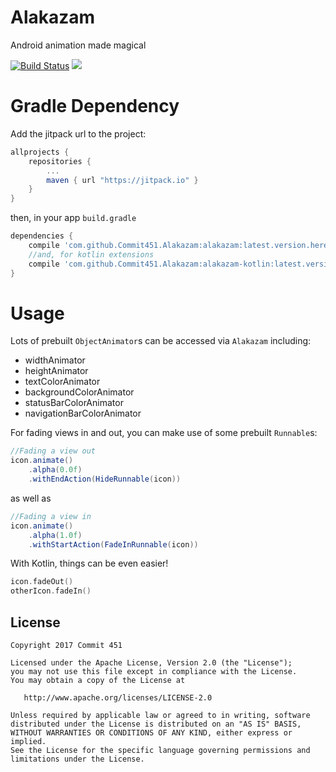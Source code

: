 # Alakazam
Android animation made magical

[![Build Status](https://travis-ci.org/Commit451/Alakazam.svg?branch=master)](https://travis-ci.org/Commit451/Alakazam) [![](https://jitpack.io/v/Commit451/Alakazam.svg)](https://jitpack.io/#Commit451/Alakazam)

# Gradle Dependency
Add the jitpack url to the project:
```groovy
allprojects {
    repositories {
        ...
        maven { url "https://jitpack.io" }
    }
}
```
then, in your app `build.gradle`
```groovy
dependencies {
    compile 'com.github.Commit451.Alakazam:alakazam:latest.version.here@aar'
    //and, for kotlin extensions
    compile 'com.github.Commit451.Alakazam:alakazam-kotlin:latest.version.here@aar'
}
```

# Usage
Lots of prebuilt `ObjectAnimator`s can be accessed via `Alakazam` including:
- widthAnimator
- heightAnimator
- textColorAnimator
- backgroundColorAnimator
- statusBarColorAnimator
- navigationBarColorAnimator

For fading views in and out, you can make use of some prebuilt `Runnable`s:
```java
//Fading a view out
icon.animate()
    .alpha(0.0f)
    .withEndAction(HideRunnable(icon))
```
as well as
```java
//Fading a view in
icon.animate()
    .alpha(1.0f)
    .withStartAction(FadeInRunnable(icon))
```

With Kotlin, things can be even easier!
```kotlin
icon.fadeOut()
otherIcon.fadeIn()
```

License
--------

    Copyright 2017 Commit 451

    Licensed under the Apache License, Version 2.0 (the "License");
    you may not use this file except in compliance with the License.
    You may obtain a copy of the License at

       http://www.apache.org/licenses/LICENSE-2.0

    Unless required by applicable law or agreed to in writing, software
    distributed under the License is distributed on an "AS IS" BASIS,
    WITHOUT WARRANTIES OR CONDITIONS OF ANY KIND, either express or implied.
    See the License for the specific language governing permissions and
    limitations under the License.
